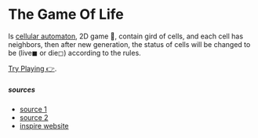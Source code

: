 # The Game Of Life
Is [cellular automaton](https://en.wikipedia.org/wiki/Cellular_automaton), 2D game 📲, contain gird of cells, and each cell has neighbors, then after new generation, the status of cells will be changed to be (live◼ or die◻) according to the rules. 

[Try Playing 👉](https://yazanqwaider.github.io/the-game-of-life/).

##### sources
* [source 1](https://en.wikipedia.org/wiki/Conway%27s_Game_of_Life)
* [source 2](https://www.syr-res.com/article/13491.html)
* [inspire website](https://playgameoflife.com/)